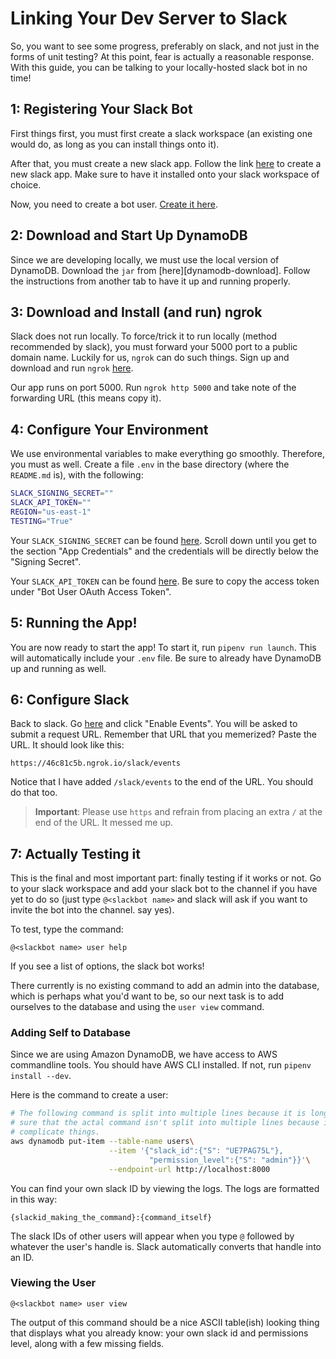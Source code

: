 # Linking Your Dev Server to Slack

So, you want to see some progress, preferably on slack, and not just in the
forms of unit testing? At this point, fear is actually a reasonable response.
With this guide, you can be talking to your locally-hosted slack bot in no time!

## 1: Registering Your Slack Bot

First things first, you must first create a slack workspace (an existing one
would do, as long as you can install things onto it).

After that, you must create a new slack app. Follow the link
[here][make-slack-app] to create a new slack app. Make sure to have it installed
onto your slack workspace of choice.

Now, you need to create a bot user. [Create it here][make-bot].

## 2: Download and Start Up DynamoDB

Since we are developing locally, we must use the local version of DynamoDB.
Download the `jar` from [here][dynamodb-download]. Follow the instructions from
another tab to have it up and running properly.

## 3: Download and Install (and run) ngrok

Slack does not run locally. To force/trick it to run locally (method recommended
by slack), you must forward your 5000 port to a public domain name. Luckily for
us, `ngrok` can do such things. Sign up and download and run `ngrok`
[here][download-ngrok].

Our app runs on port 5000. Run `ngrok http 5000` and take note of the forwarding
URL (this means copy it).

## 4: Configure Your Environment

We use environmental variables to make everything go smoothly. Therefore, you
must as well. Create a file `.env` in the base directory (where the `README.md`
is), with the following:

```bash
SLACK_SIGNING_SECRET=""
SLACK_API_TOKEN=""
REGION="us-east-1"
TESTING="True"
```

Your `SLACK_SIGNING_SECRET` can be found [here][creds-general]. Scroll down
until you get to the section "App Credentials" and the credentials will be
directly below the "Signing Secret".

Your `SLACK_API_TOKEN` can be found [here][creds-api]. Be sure to copy the
access token under "Bot User OAuth Access Token".

## 5: Running the App!

You are now ready to start the app! To start it, run `pipenv run launch`. This
will automatically include your `.env` file. Be sure to already have DynamoDB up
and running as well.

## 6: Configure Slack

Back to slack. Go [here][slack-events] and click "Enable Events". You will be
asked to submit a request URL. Remember that URL that you memerized? Paste the
URL. It should look like this:

```
https://46c81c5b.ngrok.io/slack/events
```

Notice that I have added `/slack/events` to the end of the URL. You should do
that too.

> **Important**: Please use `https` and refrain from placing an extra `/` at the
> end of the URL. It messed me up.

## 7: Actually Testing it

This is the final and most important part: finally testing if it works or not.
Go to your slack workspace and add your slack bot to the channel if you have yet
to do so (just type `@<slackbot name>` and slack will ask if you want to invite
the bot into the channel. say yes).

To test, type the command:

```
@<slackbot name> user help
```

If you see a list of options, the slack bot works!

There currently is no existing command to add an admin into the database, which
is perhaps what you'd want to be, so our next task is to add ourselves to the
database and using the `user view` command.

### Adding Self to Database

Since we are using Amazon DynamoDB, we have access to AWS commandline tools. You
should have AWS CLI installed. If not, run `pipenv install --dev`.

Here is the command to create a user:

```bash
# The following command is split into multiple lines because it is long. Make
# sure that the actal command isn't split into multiple lines because it may
# complicate things.
aws dynamodb put-item --table-name users\
                      --item '{"slack_id":{"S": "UE7PAG75L"},
                               "permission_level":{"S": "admin"}}'\
                      --endpoint-url http://localhost:8000
```

You can find your own slack ID by viewing the logs. The logs are formatted in
this way:

```
{slackid_making_the_command}:{command_itself}
```

The slack IDs of other users will appear when you type `@` followed by whatever
the user's handle is. Slack automatically converts that handle into an ID.

### Viewing the User

```
@<slackbot name> user view
```

The output of this command should be a nice ASCII table(ish) looking thing that
displays what you already know: your own slack id and permissions level, along
with a few missing fields.

[make-slack-app]: https://api.slack.com/apps
[make-bot]: https://api.slack.com/apps/AEGCC4G4Q/bots?
[dynamodb]: https://docs.aws.amazon.com/amazondynamodb/latest/developerguide/DynamoDBLocal.DownloadingAndRunning.html
[download-ngrok]: https://ngrok.com/
[creds-general]: https://api.slack.com/apps/AEGCC4G4Q/general?
[creds-api]: https://api.slack.com/apps/AEGCC4G4Q/oauth?
[slack-events]: https://api.slack.com/apps/AEGCC4G4Q/event-subscriptions?
